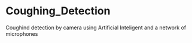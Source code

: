 # Coughing_Detection

Coughind detection by camera using Artificial Inteligent and a network of microphones


